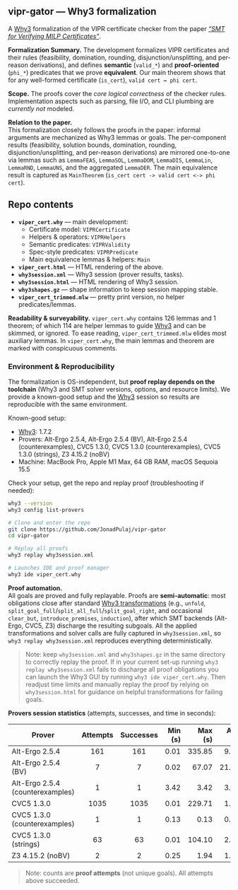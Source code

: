 ## vipr-gator — Why3 formalization

A [Why3](https://www.why3.org/) formalization of the VIPR certificate checker from the paper [*“SMT for Verifying MILP Certificates”*](https://arxiv.org/pdf/2312.10420). 

**Formalization Summary.**
The development formalizes VIPR certificates and their rules (feasibility, domination, rounding, disjunction/unsplitting, and per-reason derivations), and defines **semantic** (`valid_*`) and **proof-oriented** (`phi_*`) predicates that we prove **equivalent**. Our main theorem shows that for any well-formed certificate (`is_cert`), `valid cert ↔ phi cert`. 

**Scope.** 
The proofs cover the *core logical correctness* of the checker rules. Implementation aspects such as parsing, file I/O, and CLI plumbing are *currently not* modeled.

**Relation to the paper.**  
This formalization closely follows the proofs in the paper: informal arguments are mechanized as Why3 lemmas or goals. The per-component results (feasibility, solution bounds, domination, rounding, disjunction/unsplitting, and per-reason derivations) are mirrored one-to-one via lemmas such as `LemmaFEAS`, `LemmaSOL`, `LemmaDOM`, `LemmaDIS`, `LemmaLin`, `LemmaRND`, `LemmaUNS`, and the aggregated `LemmaDER`. The main equivalence result is captured as `MainTheorem` (`is_cert cert -> valid cert <-> phi cert`).

## Repo contents

- **`viper_cert.why`** — main development:
  - Certificate model: `VIPRCertificate`
  - Helpers & operators: `VIPRHelpers`
  - Semantic predicates: `VIPRValidity`
  - Spec-style predicates: `VIPRPredicate`
  - Main equivalence lemmas & helpers: `Main`
- **`viper_cert.html`** — HTML rendering of the above.
- **`why3session.xml`** — Why3 session (prover results, tasks).
- **`why3session.html`** — HTML rendering of Why3 session.
- **`why3shapes.gz`** — shape information to keep session mapping stable.
- **`viper_cert_trimmed.mlw`** — pretty print version, no helper predicates/lemmas.

**Readability & surveyability.**
`viper_cert.why` contains 126 lemmas and 1 theorem; of which 114 are helper lemmas to guide [Why3](https://www.why3.org/) and can be skimmed, or ignored. To ease reading, `viper_cert_trimmed.mlw` elides most auxiliary lemmas. In `viper_cert.why`, the main lemmas and theorem are marked with conspicuous comments.

### Environment & Reproducibility

The formalization is OS-independent, but **proof replay depends on the toolchain** (Why3 and SMT solver versions, options, and resource limits). We provide a known-good setup and the [Why3](https://www.why3.org/) session so results are reproducible with the same environment.

Known-good setup:
- [Why3](https://www.why3.org/doc/install.html): 1.7.2
- Provers: Alt-Ergo 2.5.4, Alt-Ergo 2.5.4 (BV), Alt-Ergo 2.5.4 (counterexamples), CVC5 1.3.0, CVC5 1.3.0 (counterexamples), CVC5 1.3.0 (strings), Z3 4.15.2 (noBV)
- Machine: MacBook Pro, Apple M1 Max, 64 GB RAM, macOS Sequoia 15.5

Check your setup, get the repo and replay proof (troubleshooting if needed):
```bash
why3 --version
why3 config list-provers

# Clone and enter the repo
git clone https://github.com/JonadPulaj/vipr-gator 
cd vipr-gator

# Replay all proofs 
why3 replay why3session.xml

# Launches IDE and proof manager
why3 ide viper_cert.why

```
**Proof automation.**  
All goals are proved and fully replayable. Proofs are **semi-automatic**: most obligations close after standard [Why3 transformations](https://www.why3.org/doc/technical.html) (e.g., `unfold`, `split_goal_full`/`split_all_full`/`split_goal_right`, and occasional `clear_but`, `introduce_premises`, `induction`), after which SMT backends (Alt-Ergo, CVC5, Z3) discharge the resulting subgoals. All the applied transformations and solver calls are fully captured in `why3session.xml`, so `why3 replay why3session.xml` reproduces everything deterministically.
> Note: keep `why3session.xml` and `why3shapes.gz` in the same directory to correctly replay the proof. If in your current set-up running `why3 replay why3session.xml` fails to discharge all proof obligations you can launch the Why3 GUI by running `why3 ide viper_cert.why`. Then readjust time limits and manually replay the proof by relying on `why3session.html` for guidance on helpful transformations for failing goals.

**Provers session statistics** (attempts, successes, and time in seconds):

| Prover                           | Attempts | Successes | Min (s) | Max (s) | Avg (s) |
| -------------------------------- | :------: | :-------: | ------: | ------: | ------: |
| Alt-Ergo 2.5.4                   |    161   |    161    |    0.01 |  335.85 |    9.33 |
| Alt-Ergo 2.5.4 (BV)              |     7    |     7     |    0.02 |   67.07 |   21.68 |
| Alt-Ergo 2.5.4 (counterexamples) |     1    |     1     |    3.42 |    3.42 |    3.42 |
| CVC5 1.3.0                       |   1035   |    1035   |    0.01 |  229.71 |    1.57 |
| CVC5 1.3.0 (counterexamples)     |     1    |     1     |    0.13 |    0.13 |    0.13 |
| CVC5 1.3.0 (strings)             |    63    |     63    |    0.01 |  104.10 |    2.22 |
| Z3 4.15.2 (noBV)                 |     2    |     2     |    0.25 |    1.94 |    1.10 |

> Note: counts are **proof attempts** (not unique goals). All attempts above succeeded.
